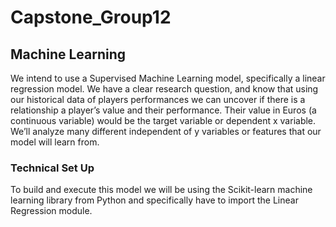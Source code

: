 # Capstone_Group12

## Machine Learning 
We intend to use a Supervised Machine Learning model, specifically a linear regression model. We have a clear research question, and know that using our historical data of players performances we can uncover if there is a relationship a player’s value and their performance. Their value in Euros (a continuous variable) would be the target variable or dependent x variable. We’ll analyze many different independent of y variables or features that our model will learn from. 

### Technical Set Up 
To build and execute this model we will be using the Scikit-learn machine learning library from Python and specifically have to import the Linear Regression module. 